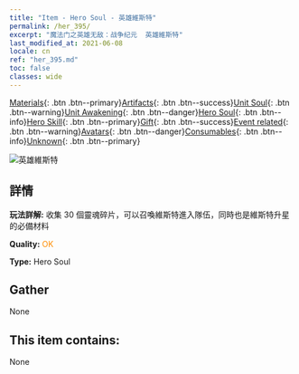```yaml
---
title: "Item - Hero Soul - 英雄維斯特"
permalink: /her_395/
excerpt: "魔法门之英雄无敌：战争纪元  英雄維斯特"
last_modified_at: 2021-06-08
locale: cn
ref: "her_395.md"
toc: false
classes: wide
---
```

 [Materials](/ItemsCN/){: .btn .btn--primary}[Artifacts](/ItemsCN/Artifacts/){: .btn .btn--success}[Unit Soul](/ItemsCN/UnitSoul/){: .btn .btn--warning}[Unit Awakening](/ItemsCN/UnitAwakening/){: .btn .btn--danger}[Hero Soul](/ItemsCN/HeroSoul/){: .btn .btn--info}[Hero Skill](/ItemsCN/HeroSkill/){: .btn .btn--primary}[Gift](/ItemsCN/Gift/){: .btn .btn--success}[Event related](/ItemsCN/Events/){: .btn .btn--warning}[Avatars](/ItemsCN/Avatars/){: .btn .btn--danger}[Consumables](/ItemsCN/Consumables/){: .btn .btn--info}[Unknown](/ItemsCN/Unknown/){: .btn .btn--primary}

 ![英雄維斯特](/images/h/h_Wystan.jpg)

## 詳情
 **玩法詳解:** 收集 30 個靈魂碎片，可以召喚維斯特進入隊伍，同時也是維斯特升星的必備材料

 **Quality:** <span style="color: #FF8C00">OK</span>

 **Type:** Hero Soul

## Gather

  None

## This item contains:

  None

